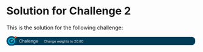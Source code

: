 # Solution for Challenge 2

This is the solution for the following challenge:

![Challenge 2](../../img/challenge2.png?raw=true "Challenge 2")



```

```
